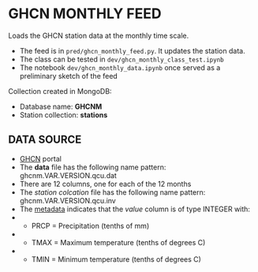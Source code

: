 # GHCN MONTHLY FEED

Loads the GHCN station data at the monthly time scale.

* The feed is in `pred/ghcn_monthly_feed.py`. It updates the station data.
* The class can be tested in `dev/ghcn_monthly_class_test.ipynb`
* The notebook `dev/ghcn_monthly_data.ipynb` once served as a preliminary sketch of the feed


Collection created in MongoDB:

* Database name: __GHCNM__
* Station collection: __stations__

## DATA SOURCE

* [GHCN](https://www1.ncdc.noaa.gov/pub/data/ghcn/v4/) portal
* The **data** file has the following name pattern: ghcnm.VAR.VERSION.qcu.dat
* There are 12 columns, one for each of the 12 months
* The *station colcation* file has the following name pattern: ghcnm.VAR.VERSION.qcu.inv
* The [metadata](https://www1.ncdc.noaa.gov/pub/data/ghcn/v4/readme.txt) indicates that the *value* column is of type INTEGER with:
* * PRCP = Precipitation (tenths of mm)
* * TMAX = Maximum temperature (tenths of degrees C)
* * TMIN = Minimum temperature (tenths of degrees C)
